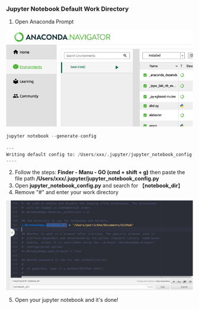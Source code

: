 ### Jupyter Notebook Default Work Directory

1. Open Anaconda Prompt 

![image-20210117000230801](../image/image-20210117000230801.png)

``` python
jupyter notebook --generate-config
 
---
Writing default config to: /Users/xxx/.jupyter/jupyter_notebook_config.py
----

```

2. Follow the steps: **Finder - Manu - GO (cmd + shift + g)** then paste the file path **/Users/xxx/.jupyter/jupyter_notebook_config.py**
3. Open **jupyter_notebook_config.py** and search for 【**notebook_dir**】
4. Remove "#" and enter your work directory 

<img src="../image/image-20210117000836596.png" alt="image-20210117000836596" style="zoom: 67%;" />

5. Open your jupyter notebook and it's done!

   